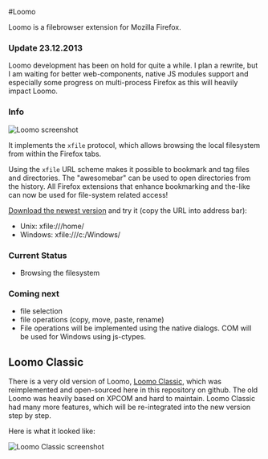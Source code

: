#Loomo

Loomo is a filebrowser extension for Mozilla Firefox.

### Update 23.12.2013

Loomo development has been on hold for quite a while. I plan a rewrite, but I am waiting for better web-components, native JS modules support and especially some progress on multi-process Firefox as this will heavily impact Loomo. 

### Info

![Loomo screenshot](https://raw.github.com/wiki/FunkMonkey/Loomo/images/loomo.jpg)

It implements the `xfile` protocol, which allows browsing the local filesystem from within the Firefox tabs. 

Using the `xfile` URL scheme makes it possible to bookmark and tag files and directories. The "awesomebar" can be used to open directories from the history. All Firefox extensions that enhance bookmarking and the-like can now be used for file-system related access!

[Download the newest version](https://github.com/FunkMonkey/Loomo/downloads) and try it (copy the URL into address bar): 

* Unix: xfile:///home/
* Windows: xfile:///c:/Windows/

### Current Status

* Browsing the filesystem

### Coming next

* file selection
* file operations (copy, move, paste, rename)
 * File operations will be implemented using the native dialogs. COM will be used for Windows using js-ctypes.

## Loomo Classic

There is a very old version of Loomo, [Loomo Classic](Loomo/wiki/Loomo-Classic), which was reimplemented and open-sourced here in this repository on github. The old Loomo was heavily based on XPCOM and hard to maintain. Loomo Classic had many more features, which will be re-integrated into the new version step by step.

Here is what it looked like:

![Loomo Classic screenshot](https://raw.github.com/wiki/FunkMonkey/Loomo/images/loomo_classic.jpg)
